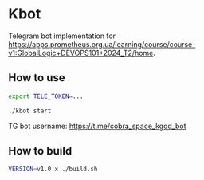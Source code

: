 # Kbot

Telegram bot implementation for https://apps.prometheus.org.ua/learning/course/course-v1:GlobalLogic+DEVOPS101+2024_T2/home.  

## How to use

```sh
export TELE_TOKEN=...
```

```sh
./kbot start
```

TG bot username: https://t.me/cobra_space_kgod_bot

## How to build

```sh
VERSION=v1.0.x ./build.sh
```
